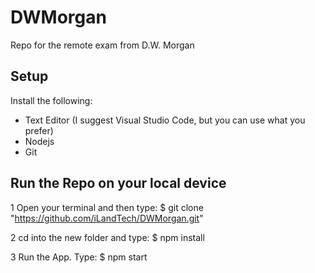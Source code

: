 # DWMorgan

Repo for the remote exam from D.W. Morgan

## Setup
<!-- If you already have the following installed proceed to the next step -->
Install the following:
<!-- Kindly search google for the installation guide if you're not familiar -->
- Text Editor (I suggest Visual Studio Code, but you can use what you prefer)
- Nodejs
- Git
<!-- For windows users you may need to add node and git to your system variables path-->
<!-- Kindly search google on how to do that -->

## Run the Repo on your local device
<!--  DO NOT include the dollar sign ($) -->
1 Open your terminal and then type:
  $ git clone "https://github.com/iLandTech/DWMorgan.git"

2 cd into the new folder and type:
  $ npm install
<!-- make sure you are in the same directory as the package.json file -->
<!-- This installs the required dependencies-->

3 Run the App. Type:
  $ npm start
